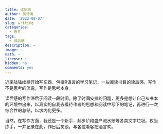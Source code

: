 ```yaml
---
title: 读后感
author: 吴诗涛
date: '2022-08-07'
slug: writing
categories:
  - 思考
tags:
  - 读后感
description: ~
image: ~
math: ~
license: ~
hidden: no
comments: yes
---
```


近来陆陆续续开始写东西，包括R语言的学习笔记，一些阅读书目的读后感。写作不是思考的流露，写作是思考本身。

读后感的写作滞后于阅读一段时间，除了时间安排的问题，更多是想让自己从书本的环境中出来，以真实的自我去看待作者的思想和阅读中写下的笔记，再进行一次综合性的总结，以求内化更多。

当然，在写作方面，我还是一个新手，起步阶段盛产流水账等各类文字垃圾。权当练手，一并记录在此，作日后笑谈，与各位看客把酒言欢。

